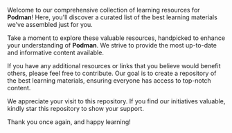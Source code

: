 Welcome to our comprehensive collection of learning resources for **Podman**! Here, you'll discover a curated list of the best learning materials we've assembled just for you.

Take a moment to explore these valuable resources, handpicked to enhance your understanding of **Podman**. We strive to provide the most up-to-date and informative content available.


If you have any additional resources or links that you believe would benefit others, please feel free to contribute. Our goal is to create a repository of the best learning materials, ensuring everyone has access to top-notch content.

We appreciate your visit to this repository. If you find our initiatives valuable, kindly star this repository to show your support.

Thank you once again, and happy learning!
